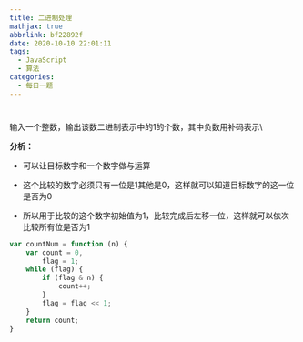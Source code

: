 ```yaml
---
title: 二进制处理
mathjax: true
abbrlink: bf22892f
date: 2020-10-10 22:01:11
tags:
  - JavaScript
  - 算法
categories:
  - 每日一题
---
```


# 

输入一个整数，输出该数二进制表示中的1的个数，其中负数用补码表示\

**分析：**

+ 可以让目标数字和一个数字做与运算

+ 这个比较的数字必须只有一位是1其他是0，这样就可以知道目标数字的这一位是否为0

+ 所以用于比较的这个数字初始值为1，比较完成后左移一位，这样就可以依次比较所有位是否为1

```javascript
var countNum = function (n) {
    var count = 0,
        flag = 1;
    while (flag) {
        if (flag & n) {
            count++;
        }
        flag = flag << 1;
    }
    return count;
}
```

